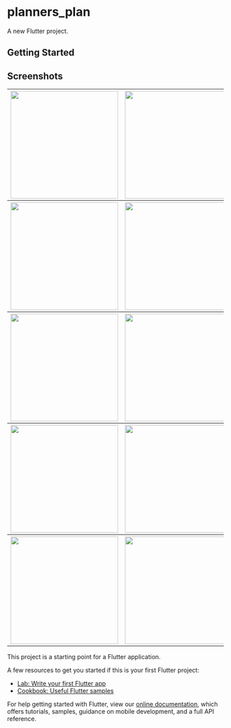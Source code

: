 # planners_plan

A new Flutter project.

## Getting Started
## Screenshots

<table>
<tr>
<th><img src="https://user-images.githubusercontent.com/72551841/172840116-7d4eba11-1882-47b0-9cc4-052d03d5e052.png" width="250"></th>
<th><img src="https://user-images.githubusercontent.com/72551841/172840148-7114d74e-608f-427e-a900-96e4f097790c.png" width="250"></th>
<th><img src="https://user-images.githubusercontent.com/72551841/172840178-f99d4b0f-dbc8-47f4-897e-2686f061ff1c.png" width="250"></th>
<th><img src="https://user-images.githubusercontent.com/72551841/172840206-80e9181c-bb1c-4683-a447-1e0a6f51ee5e.png" width="250"></th>
</r>
<tr>
<th><img src="https://user-images.githubusercontent.com/72551841/172840232-f65bcf6c-6b7a-41b3-b6f3-b58a1bc80488.png" width="250"></th>
<th><img src="https://user-images.githubusercontent.com/72551841/172840256-dcd7401a-2e95-48ed-a821-30323418e6d1.png" width="250"></th>
<th><img src="https://user-images.githubusercontent.com/72551841/172840278-81956175-227c-40df-bd94-0d10311fc020.png" width="250"></th>
<th><img src="https://user-images.githubusercontent.com/72551841/172840307-1379117a-0882-40b3-821b-f53e5630a60d.png" width="250"></th>
</tr>
<tr>
<th><img src="https://user-images.githubusercontent.com/72551841/172840331-462918c5-e1f8-49a1-b518-0eefdbe34caa.png" width="250"></th>
<th><img src="https://user-images.githubusercontent.com/72551841/172840356-f623e3d0-0329-4505-aad5-67b1ca68c633.png" width="250"></th>
<th><img src="https://user-images.githubusercontent.com/72551841/172840405-d9ce90fd-c713-4d63-822a-a4001a7253fa.png" width="250"></th>
<th><img src="https://user-images.githubusercontent.com/72551841/172840430-4199b98b-d239-47e7-a45f-346eec7863a4.png" width="250"></th>
</tr>
<tr>
<th><img src="https://user-images.githubusercontent.com/72551841/172840469-1bc8fc2e-ef2c-431a-aea8-8a424ba20efb.png" width="250"></th>
<th><img src="https://user-images.githubusercontent.com/72551841/172840491-5c2ad782-9f81-4152-ae9d-61ff65ce2bfc.png" width="250"></th>
<th><img src="https://user-images.githubusercontent.com/72551841/172840508-459c8511-c3e4-46f1-b1c1-c268b09b2bca.png" width="250"></th>
<th><img src="https://user-images.githubusercontent.com/72551841/172840535-861c8692-f764-474e-91cd-de486e19fb5e.png" width="250"></th>
</tr>
<tr>
<th><img src="https://user-images.githubusercontent.com/72551841/172840553-c4a37676-b69a-47b4-9435-f6c752a4827b.png" width="250"></th>
<th><img src="https://user-images.githubusercontent.com/72551841/172840562-db0f5276-db5d-43cd-8ff3-946dd6d989a1.png" width="250"></th>
<th><img src="https://user-images.githubusercontent.com/72551841/172840589-f909ae49-4bf4-443f-a18a-9e0f64f47832.png" width="250"></th>
</tr> 
</table>

This project is a starting point for a Flutter application.

A few resources to get you started if this is your first Flutter project:

- [Lab: Write your first Flutter app](https://flutter.dev/docs/get-started/codelab)
- [Cookbook: Useful Flutter samples](https://flutter.dev/docs/cookbook)

For help getting started with Flutter, view our
[online documentation](https://flutter.dev/docs), which offers tutorials,
samples, guidance on mobile development, and a full API reference.
